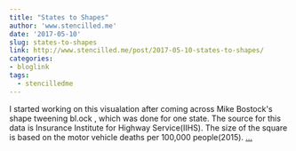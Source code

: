 ```yaml
---
title: "States to Shapes"
author: 'www.stencilled.me'
date: '2017-05-10'
slug: states-to-shapes
link: http://www.stencilled.me/post/2017-05-10-states-to-shapes/
categories:
- bloglink
tags:
  - stencilledme
---
```


I started working on this visualation after coming across Mike Bostock's shape tweening bl.ock , which was done for one state. The source for this data is Insurance Institute for Highway Service(IIHS). The size of the square is based on the motor vehicle deaths per 100,000 people(2015). [... <i class="fas fa-external-link-alt"></i>](http://www.stencilled.me/post/2017-05-10-states-to-shapes/)

